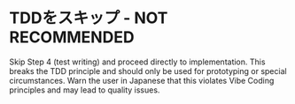 # TDDをスキップ - NOT RECOMMENDED

Skip Step 4 (test writing) and proceed directly to implementation. This breaks the TDD principle and should only be used for prototyping or special circumstances. Warn the user in Japanese that this violates Vibe Coding principles and may lead to quality issues.
